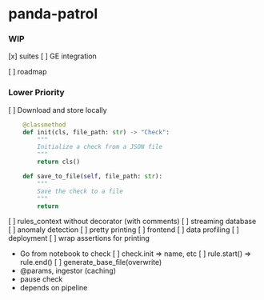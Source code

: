 # panda-patrol

### WIP
[x] suites
[ ] GE integration


[ ] roadmap
### Lower Priority
[ ] Download and store locally
```python
    @classmethod
    def init(cls, file_path: str) -> "Check":
        """
        Initialize a check from a JSON file
        """
        return cls()

    def save_to_file(self, file_path: str):
        """
        Save the check to a file
        """
        return
```
[ ] rules_context without decorator (with comments)
[ ] streaming database
[ ] anomaly detection
[ ] pretty printing
[ ] frontend
[ ] data profiling
[ ] deployment
[ ] wrap assertions for printing
- Go from notebook to check
    [ ] check.init => name, etc
    [ ] rule.start() => rule.end()
    [ ] generate_base_file(overwrite)
- @params, ingestor (caching)
- pause check
- depends on pipeline
